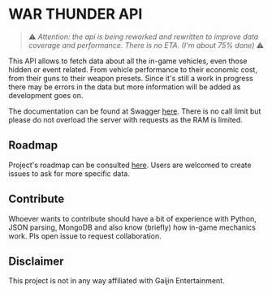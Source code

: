 # WAR THUNDER API

>⚠ *Attention: the api is being reworked and rewritten to improve data coverage and performance. There is no ETA. (I'm about 75% done)* ⚠

This API allows to fetch data about all the in-game vehicles, even those hidden or event related. From vehicle performance to their economic cost, from their guns to their weapon presets. Since it's still a work in progress there may be errors in the data but more information will be added as development goes on.

The documentation can be found at Swagger [here](https://app.swaggerhub.com/apis-docs/Sgambe33/WarThunder-API/1.0.0).
There is no call limit but please do not overload the server with requests as the RAM is limited.

## Roadmap

Project's roadmap can be consulted [here](https://github.com/users/Sgambe33/projects/4/views/1). Users are welcomed to create issues to ask for more specific data.

## Contribute

Whoever wants to contribute should have a bit of experience with Python, JSON parsing, MongoDB and also know (briefly) how in-game mechanics work. Pls open issue to request collaboration.  

## Disclaimer
This project is not in any way affiliated with Gaijin Entertainment. 
